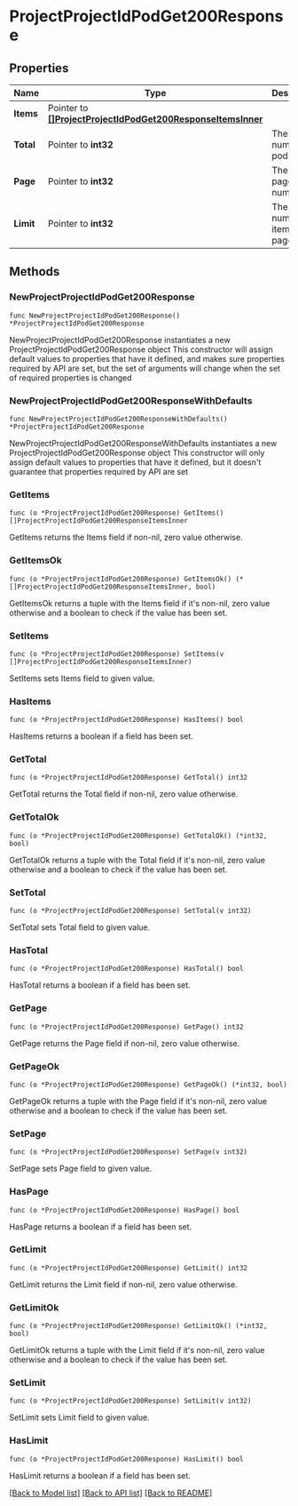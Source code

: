 # ProjectProjectIdPodGet200Response

## Properties

Name | Type | Description | Notes
------------ | ------------- | ------------- | -------------
**Items** | Pointer to [**[]ProjectProjectIdPodGet200ResponseItemsInner**](ProjectProjectIdPodGet200ResponseItemsInner.md) |  | [optional] 
**Total** | Pointer to **int32** | The total number of pods | [optional] 
**Page** | Pointer to **int32** | The current page number | [optional] 
**Limit** | Pointer to **int32** | The number of items per page | [optional] 

## Methods

### NewProjectProjectIdPodGet200Response

`func NewProjectProjectIdPodGet200Response() *ProjectProjectIdPodGet200Response`

NewProjectProjectIdPodGet200Response instantiates a new ProjectProjectIdPodGet200Response object
This constructor will assign default values to properties that have it defined,
and makes sure properties required by API are set, but the set of arguments
will change when the set of required properties is changed

### NewProjectProjectIdPodGet200ResponseWithDefaults

`func NewProjectProjectIdPodGet200ResponseWithDefaults() *ProjectProjectIdPodGet200Response`

NewProjectProjectIdPodGet200ResponseWithDefaults instantiates a new ProjectProjectIdPodGet200Response object
This constructor will only assign default values to properties that have it defined,
but it doesn't guarantee that properties required by API are set

### GetItems

`func (o *ProjectProjectIdPodGet200Response) GetItems() []ProjectProjectIdPodGet200ResponseItemsInner`

GetItems returns the Items field if non-nil, zero value otherwise.

### GetItemsOk

`func (o *ProjectProjectIdPodGet200Response) GetItemsOk() (*[]ProjectProjectIdPodGet200ResponseItemsInner, bool)`

GetItemsOk returns a tuple with the Items field if it's non-nil, zero value otherwise
and a boolean to check if the value has been set.

### SetItems

`func (o *ProjectProjectIdPodGet200Response) SetItems(v []ProjectProjectIdPodGet200ResponseItemsInner)`

SetItems sets Items field to given value.

### HasItems

`func (o *ProjectProjectIdPodGet200Response) HasItems() bool`

HasItems returns a boolean if a field has been set.

### GetTotal

`func (o *ProjectProjectIdPodGet200Response) GetTotal() int32`

GetTotal returns the Total field if non-nil, zero value otherwise.

### GetTotalOk

`func (o *ProjectProjectIdPodGet200Response) GetTotalOk() (*int32, bool)`

GetTotalOk returns a tuple with the Total field if it's non-nil, zero value otherwise
and a boolean to check if the value has been set.

### SetTotal

`func (o *ProjectProjectIdPodGet200Response) SetTotal(v int32)`

SetTotal sets Total field to given value.

### HasTotal

`func (o *ProjectProjectIdPodGet200Response) HasTotal() bool`

HasTotal returns a boolean if a field has been set.

### GetPage

`func (o *ProjectProjectIdPodGet200Response) GetPage() int32`

GetPage returns the Page field if non-nil, zero value otherwise.

### GetPageOk

`func (o *ProjectProjectIdPodGet200Response) GetPageOk() (*int32, bool)`

GetPageOk returns a tuple with the Page field if it's non-nil, zero value otherwise
and a boolean to check if the value has been set.

### SetPage

`func (o *ProjectProjectIdPodGet200Response) SetPage(v int32)`

SetPage sets Page field to given value.

### HasPage

`func (o *ProjectProjectIdPodGet200Response) HasPage() bool`

HasPage returns a boolean if a field has been set.

### GetLimit

`func (o *ProjectProjectIdPodGet200Response) GetLimit() int32`

GetLimit returns the Limit field if non-nil, zero value otherwise.

### GetLimitOk

`func (o *ProjectProjectIdPodGet200Response) GetLimitOk() (*int32, bool)`

GetLimitOk returns a tuple with the Limit field if it's non-nil, zero value otherwise
and a boolean to check if the value has been set.

### SetLimit

`func (o *ProjectProjectIdPodGet200Response) SetLimit(v int32)`

SetLimit sets Limit field to given value.

### HasLimit

`func (o *ProjectProjectIdPodGet200Response) HasLimit() bool`

HasLimit returns a boolean if a field has been set.


[[Back to Model list]](../README.md#documentation-for-models) [[Back to API list]](../README.md#documentation-for-api-endpoints) [[Back to README]](../README.md)


